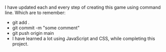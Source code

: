 I have updated each and every step of creating this game using command line.
Which are to remember:
- git add .
- git commit -m "some comment"
- git push origin main
- I have learned a lot using JavaScript and CSS, while completing this project. 
